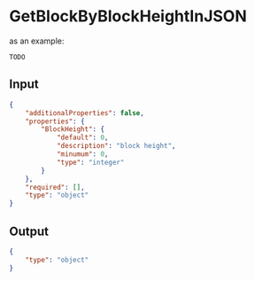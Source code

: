# GetBlockByBlockHeightInJSON

as an example:

```
TODO
```


## Input

```json
{
    "additionalProperties": false,
    "properties": {
        "BlockHeight": {
            "default": 0,
            "description": "block height",
            "minumum": 0,
            "type": "integer"
        }
    },
    "required": [],
    "type": "object"
}
```

## Output

```json
{
    "type": "object"
}
```

